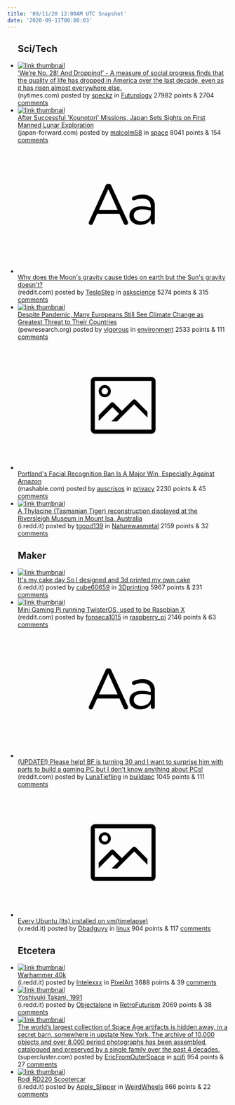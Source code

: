 ```yaml
---
title: '09/11/20 12:00AM UTC Snapshot'
date: '2020-09-11T00:00:03'
---
```

<ul>
<h2>Sci/Tech</h2>

<li><a href='https://www.nytimes.com/2020/09/09/opinion/united-states-social-progress.html'><img src='https://b.thumbs.redditmedia.com/nfH0mgHYrXqcs84rIkT4tdiEhkXe-NuSuJziS6EHsNw.jpg' alt='link thumbnail'></a><div><div class='linkTitle'><a href='https://www.nytimes.com/2020/09/09/opinion/united-states-social-progress.html'>‘We’re No. 28! And Dropping!’ - A measure of social progress finds that the quality of life has dropped in America over the last decade, even as it has risen almost everywhere else.</a></div>(nytimes.com) posted by <a href='https://www.reddit.com/user/speckz'>speckz</a> in <a href='https://www.reddit.com/r/Futurology'>Futurology</a> 27982 points & 2704 <a href='https://www.reddit.com/r/Futurology/comments/iq42mp/were_no_28_and_dropping_a_measure_of_social/'>comments</a></div></li>

<li><a href='https://japan-forward.com/after-successful-kounotori-missions-japan-sets-sights-on-first-manned-lunar-exploration/'><img src='https://b.thumbs.redditmedia.com/6096kQaBsV0005Nth5YGa3RSslUtEnNKeWiUTKE3_5Q.jpg' alt='link thumbnail'></a><div><div class='linkTitle'><a href='https://japan-forward.com/after-successful-kounotori-missions-japan-sets-sights-on-first-manned-lunar-exploration/'>After Successful 'Kounotori' Missions, Japan Sets Sights on First Manned Lunar Exploration</a></div>(japan-forward.com) posted by <a href='https://www.reddit.com/user/malcolm58'>malcolm58</a> in <a href='https://www.reddit.com/r/space'>space</a> 8041 points & 154 <a href='https://www.reddit.com/r/space/comments/iq0dpc/after_successful_kounotori_missions_japan_sets/'>comments</a></div></li>

<li><a href='https://www.reddit.com/r/askscience/comments/iq2ge6/why_does_the_moons_gravity_cause_tides_on_earth/'><svg version='1.1' viewBox='-34 -12 104 64' preserveAspectRatio='xMidYMid slice' xmlns='http://www.w3.org/2000/svg' xmlns:xlink='http://www.w3.org/1999/xlink'>
    <title>text link thumbnail</title>
    <path d='M12.19,8.84a1.45,1.45,0,0,0-1.4-1h-.12a1.46,1.46,0,0,0-1.42,1L1.14,26.56a1.29,1.29,0,0,0-.14.59,1,1,0,0,0,1,1,1.12,1.12,0,0,0,1.08-.77l2.08-4.65h11l2.08,4.59a1.24,1.24,0,0,0,1.12.83,1.08,1.08,0,0,0,1.08-1.08,1.64,1.64,0,0,0-.14-.57ZM6.08,20.71l4.59-10.22,4.6,10.22Z'>
    </path>
    <path d='M32.24,14.78A6.35,6.35,0,0,0,27.6,13.2a11.36,11.36,0,0,0-4.7,1,1,1,0,0,0-.58.89,1,1,0,0,0,.94.92,1.23,1.23,0,0,0,.39-.08,8.87,8.87,0,0,1,3.72-.81c2.7,0,4.28,1.33,4.28,3.92v.5a15.29,15.29,0,0,0-4.42-.61c-3.64,0-6.14,1.61-6.14,4.64v.05c0,2.95,2.7,4.48,5.37,4.48a6.29,6.29,0,0,0,5.19-2.48V26.9a1,1,0,0,0,1,1,1,1,0,0,0,1-1.06V19A5.71,5.71,0,0,0,32.24,14.78Zm-.56,7.7c0,2.28-2.17,3.89-4.81,3.89-1.94,0-3.61-1.06-3.61-2.86v-.06c0-1.8,1.5-3,4.2-3a15.2,15.2,0,0,1,4.22.61Z'>
    </path>
    </svg></a><div><div class='linkTitle'><a href='https://www.reddit.com/r/askscience/comments/iq2ge6/why_does_the_moons_gravity_cause_tides_on_earth/'>Why does the Moon's gravity cause tides on earth but the Sun's gravity doesn't?</a></div>(reddit.com) posted by <a href='https://www.reddit.com/user/TesloStep'>TesloStep</a> in <a href='https://www.reddit.com/r/askscience'>askscience</a> 5274 points & 315 <a href='https://www.reddit.com/r/askscience/comments/iq2ge6/why_does_the_moons_gravity_cause_tides_on_earth/'>comments</a></div></li>

<li><a href='https://www.pewresearch.org/global/2020/09/09/despite-pandemic-many-europeans-still-see-climate-change-as-greatest-threat-to-their-countries/'><img src='https://a.thumbs.redditmedia.com/WnJ88Q7HOENa18OC_D4Kt0R-jMBcgAa0k1iEGcDvlo0.jpg' alt='link thumbnail'></a><div><div class='linkTitle'><a href='https://www.pewresearch.org/global/2020/09/09/despite-pandemic-many-europeans-still-see-climate-change-as-greatest-threat-to-their-countries/'>Despite Pandemic, Many Europeans Still See Climate Change as Greatest Threat to Their Countries</a></div>(pewresearch.org) posted by <a href='https://www.reddit.com/user/vigorous'>vigorous</a> in <a href='https://www.reddit.com/r/environment'>environment</a> 2533 points & 111 <a href='https://www.reddit.com/r/environment/comments/ipuvcb/despite_pandemic_many_europeans_still_see_climate/'>comments</a></div></li>

<li><a href='https://mashable.com/article/portland-bans-facial-recognition-technology/'><svg version='1.1' viewBox='-34 -14 104 64' preserveAspectRatio='xMidYMid meet' xmlns='http://www.w3.org/2000/svg' xmlns:xlink='http://www.w3.org/1999/xlink'>
    <title>link thumbnail</title>
    <path d='M32,4H4A2,2,0,0,0,2,6V30a2,2,0,0,0,2,2H32a2,2,0,0,0,2-2V6A2,2,0,0,0,32,4ZM4,30V6H32V30Z'></path>
    <path d='M8.92,14a3,3,0,1,0-3-3A3,3,0,0,0,8.92,14Zm0-4.6A1.6,1.6,0,1,1,7.33,11,1.6,1.6,0,0,1,8.92,9.41Z'></path>
    <path d='M22.78,15.37l-5.4,5.4-4-4a1,1,0,0,0-1.41,0L5.92,22.9v2.83l6.79-6.79L16,22.18l-3.75,3.75H15l8.45-8.45L30,24V21.18l-5.81-5.81A1,1,0,0,0,22.78,15.37Z'></path>
    </svg></a><div><div class='linkTitle'><a href='https://mashable.com/article/portland-bans-facial-recognition-technology/'>Portland's Facial Recognition Ban Is A Major Win, Especially Against Amazon</a></div>(mashable.com) posted by <a href='https://www.reddit.com/user/auscrisos'>auscrisos</a> in <a href='https://www.reddit.com/r/privacy'>privacy</a> 2230 points & 45 <a href='https://www.reddit.com/r/privacy/comments/ipv4cm/portlands_facial_recognition_ban_is_a_major_win/'>comments</a></div></li>

<li><a href='https://i.redd.it/1whue5pvl9m51.jpg'><img src='https://b.thumbs.redditmedia.com/XF52ruJIR-6-TRJFGC95tb6wBNCY0bieqNWsQssaLsI.jpg' alt='link thumbnail'></a><div><div class='linkTitle'><a href='https://i.redd.it/1whue5pvl9m51.jpg'>A Thylacine (Tasmanian Tiger) reconstruction displayed at the Riversleigh Museum in Mount Isa, Australia</a></div>(i.redd.it) posted by <a href='https://www.reddit.com/user/tgood139'>tgood139</a> in <a href='https://www.reddit.com/r/Naturewasmetal'>Naturewasmetal</a> 2159 points & 32 <a href='https://www.reddit.com/r/Naturewasmetal/comments/ipy2u3/a_thylacine_tasmanian_tiger_reconstruction/'>comments</a></div></li>

<h2>Maker</h2>

<li><a href='https://i.redd.it/bjhj8268z8m51.jpg'><img src='https://b.thumbs.redditmedia.com/poxLcvMTkeMvLH7H9R2jnUk88Q5f4TYkDUxbwdNQRcQ.jpg' alt='link thumbnail'></a><div><div class='linkTitle'><a href='https://i.redd.it/bjhj8268z8m51.jpg'>It's my cake day So I designed and 3d printed my own cake</a></div>(i.redd.it) posted by <a href='https://www.reddit.com/user/cube60659'>cube60659</a> in <a href='https://www.reddit.com/r/3Dprinting'>3Dprinting</a> 5967 points & 231 <a href='https://www.reddit.com/r/3Dprinting/comments/ipwfjv/its_my_cake_day_so_i_designed_and_3d_printed_my/'>comments</a></div></li>

<li><a href='https://www.reddit.com/gallery/ipwvlo'><img src='https://a.thumbs.redditmedia.com/_atV-FVXGkGB9xUfe0Zb5kqitE2nHZvmUTdNf20qzp4.jpg' alt='link thumbnail'></a><div><div class='linkTitle'><a href='https://www.reddit.com/gallery/ipwvlo'>Mini Gaming Pi running TwisterOS, used to be Raspbian X</a></div>(reddit.com) posted by <a href='https://www.reddit.com/user/fonseca1015'>fonseca1015</a> in <a href='https://www.reddit.com/r/raspberry_pi'>raspberry_pi</a> 2146 points & 63 <a href='https://www.reddit.com/r/raspberry_pi/comments/ipwvlo/mini_gaming_pi_running_twisteros_used_to_be/'>comments</a></div></li>

<li><a href='https://www.reddit.com/r/buildapc/comments/iqbamr/update_please_help_bf_is_turning_30_and_i_want_to/'><svg version='1.1' viewBox='-34 -12 104 64' preserveAspectRatio='xMidYMid slice' xmlns='http://www.w3.org/2000/svg' xmlns:xlink='http://www.w3.org/1999/xlink'>
    <title>text link thumbnail</title>
    <path d='M12.19,8.84a1.45,1.45,0,0,0-1.4-1h-.12a1.46,1.46,0,0,0-1.42,1L1.14,26.56a1.29,1.29,0,0,0-.14.59,1,1,0,0,0,1,1,1.12,1.12,0,0,0,1.08-.77l2.08-4.65h11l2.08,4.59a1.24,1.24,0,0,0,1.12.83,1.08,1.08,0,0,0,1.08-1.08,1.64,1.64,0,0,0-.14-.57ZM6.08,20.71l4.59-10.22,4.6,10.22Z'>
    </path>
    <path d='M32.24,14.78A6.35,6.35,0,0,0,27.6,13.2a11.36,11.36,0,0,0-4.7,1,1,1,0,0,0-.58.89,1,1,0,0,0,.94.92,1.23,1.23,0,0,0,.39-.08,8.87,8.87,0,0,1,3.72-.81c2.7,0,4.28,1.33,4.28,3.92v.5a15.29,15.29,0,0,0-4.42-.61c-3.64,0-6.14,1.61-6.14,4.64v.05c0,2.95,2.7,4.48,5.37,4.48a6.29,6.29,0,0,0,5.19-2.48V26.9a1,1,0,0,0,1,1,1,1,0,0,0,1-1.06V19A5.71,5.71,0,0,0,32.24,14.78Zm-.56,7.7c0,2.28-2.17,3.89-4.81,3.89-1.94,0-3.61-1.06-3.61-2.86v-.06c0-1.8,1.5-3,4.2-3a15.2,15.2,0,0,1,4.22.61Z'>
    </path>
    </svg></a><div><div class='linkTitle'><a href='https://www.reddit.com/r/buildapc/comments/iqbamr/update_please_help_bf_is_turning_30_and_i_want_to/'>(UPDATE!) Please help! BF is turning 30 and I want to surprise him with parts to build a gaming PC but I don't know anything about PCs!</a></div>(reddit.com) posted by <a href='https://www.reddit.com/user/LunaTiefling'>LunaTiefling</a> in <a href='https://www.reddit.com/r/buildapc'>buildapc</a> 1045 points & 111 <a href='https://www.reddit.com/r/buildapc/comments/iqbamr/update_please_help_bf_is_turning_30_and_i_want_to/'>comments</a></div></li>

<li><a href='https://v.redd.it/d3nk3o2rgam51'><svg version='1.1' viewBox='-34 -14 104 64' preserveAspectRatio='xMidYMid meet' xmlns='http://www.w3.org/2000/svg' xmlns:xlink='http://www.w3.org/1999/xlink'>
    <title>link thumbnail</title>
    <path d='M32,4H4A2,2,0,0,0,2,6V30a2,2,0,0,0,2,2H32a2,2,0,0,0,2-2V6A2,2,0,0,0,32,4ZM4,30V6H32V30Z'></path>
    <path d='M8.92,14a3,3,0,1,0-3-3A3,3,0,0,0,8.92,14Zm0-4.6A1.6,1.6,0,1,1,7.33,11,1.6,1.6,0,0,1,8.92,9.41Z'></path>
    <path d='M22.78,15.37l-5.4,5.4-4-4a1,1,0,0,0-1.41,0L5.92,22.9v2.83l6.79-6.79L16,22.18l-3.75,3.75H15l8.45-8.45L30,24V21.18l-5.81-5.81A1,1,0,0,0,22.78,15.37Z'></path>
    </svg></a><div><div class='linkTitle'><a href='https://v.redd.it/d3nk3o2rgam51'>Every Ubuntu (lts) installed on vm(timelapse)</a></div>(v.redd.it) posted by <a href='https://www.reddit.com/user/Dbadguyy'>Dbadguyy</a> in <a href='https://www.reddit.com/r/linux'>linux</a> 904 points & 117 <a href='https://www.reddit.com/r/linux/comments/iq015u/every_ubuntu_lts_installed_on_vmtimelapse/'>comments</a></div></li>

<h2>Etcetera</h2>

<li><a href='https://i.redd.it/mz1r9z2ty9m51.png'><img src='https://b.thumbs.redditmedia.com/i22NZIKb_pu2OqqNg3uCrtj4wvK6X_r8inSUd444RTA.jpg' alt='link thumbnail'></a><div><div class='linkTitle'><a href='https://i.redd.it/mz1r9z2ty9m51.png'>Warhammer 40k</a></div>(i.redd.it) posted by <a href='https://www.reddit.com/user/Intelexxx'>Intelexxx</a> in <a href='https://www.reddit.com/r/PixelArt'>PixelArt</a> 3688 points & 39 <a href='https://www.reddit.com/r/PixelArt/comments/ipyxno/warhammer_40k/'>comments</a></div></li>

<li><a href='https://i.redd.it/7c5t21kmebm51.jpg'><img src='https://a.thumbs.redditmedia.com/8tlz7_tigTbj0I9vh9w85Cy1AENhkhVqokR9yd53AZ4.jpg' alt='link thumbnail'></a><div><div class='linkTitle'><a href='https://i.redd.it/7c5t21kmebm51.jpg'>Yoshiyuki Takani, 1991</a></div>(i.redd.it) posted by <a href='https://www.reddit.com/user/Objectalone'>Objectalone</a> in <a href='https://www.reddit.com/r/RetroFuturism'>RetroFuturism</a> 2069 points & 38 <a href='https://www.reddit.com/r/RetroFuturism/comments/iq2fmi/yoshiyuki_takani_1991/'>comments</a></div></li>

<li><a href='https://www.supercluster.com/editorial/the-space-age-museum'><img src='https://b.thumbs.redditmedia.com/OeQUmHj9gL29TGOkFPZ-ZnNfY56wLzpXkM6HY1gDUcY.jpg' alt='link thumbnail'></a><div><div class='linkTitle'><a href='https://www.supercluster.com/editorial/the-space-age-museum'>The world’s largest collection of Space Age artifacts is hidden away, in a secret barn, somewhere in upstate New York. The archive of 10,000 objects and over 8,000 period photographs has been assembled, catalogued and preserved by a single family over the past 4 decades.</a></div>(supercluster.com) posted by <a href='https://www.reddit.com/user/EricFromOuterSpace'>EricFromOuterSpace</a> in <a href='https://www.reddit.com/r/scifi'>scifi</a> 954 points & 27 <a href='https://www.reddit.com/r/scifi/comments/iq4r91/the_worlds_largest_collection_of_space_age/'>comments</a></div></li>

<li><a href='https://i.redd.it/lx6q67wdwam51.jpg'><img src='https://b.thumbs.redditmedia.com/pffG5emwoWMQvSaSMPxk2gbspJnXw697HTYSEV2IK-U.jpg' alt='link thumbnail'></a><div><div class='linkTitle'><a href='https://i.redd.it/lx6q67wdwam51.jpg'>Rodi RD220 Scootercar</a></div>(i.redd.it) posted by <a href='https://www.reddit.com/user/Apple_Slipper'>Apple_Slipper</a> in <a href='https://www.reddit.com/r/WeirdWheels'>WeirdWheels</a> 866 points & 22 <a href='https://www.reddit.com/r/WeirdWheels/comments/iq11vs/rodi_rd220_scootercar/'>comments</a></div></li>

</ul>
